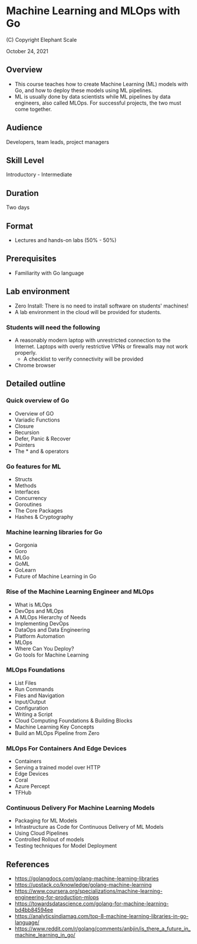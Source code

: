# Machine Learning and MLOps with Go

(C) Copyright Elephant Scale

October 24, 2021


## Overview

* This course teaches how to create Machine Learning (ML) models with Go, and how to deploy these models using ML pipelines. 
* ML is usually done by data scientists while ML pipelines by data engineers, also called MLOps. For successful projects, the two must come together.

## Audience
Developers, team leads, project managers

## Skill Level
Introductory - Intermediate

## Duration
Two days

## Format
* Lectures and hands-on labs (50% - 50%)

## Prerequisites

* Familiarity with Go language

## Lab environment
* Zero Install: There is no need to install software on students' machines!
* A lab environment in the cloud will be provided for students.

### Students will need the following
* A reasonably modern laptop with unrestricted connection to the Internet. Laptops with overly restrictive VPNs or firewalls may not work properly.
    * A checklist to verify connectivity will be provided
* Chrome browser

## Detailed outline

### Quick overview of Go

* Overview of GO
* Variadic Functions
* Closure
* Recursion
* Defer, Panic & Recover
* Pointers
* The * and & operators

### Go features for ML

* Structs
* Methods
* Interfaces
* Concurrency
* Goroutines
* The Core Packages
* Hashes & Cryptography

### Machine learning libraries for Go
* Gorgonia 
* Goro
* MLGo
* GoML
* GoLearn
* Future of Machine Learning in Go

### Rise of the Machine Learning Engineer and MLOps

* What is MLOps
* DevOps and MLOps
* A MLOps Hierarchy of Needs
* Implementing DevOps
* DataOps and Data Engineering
* Platform Automation
* MLOps
* Where Can You Deploy?
* Go tools for Machine Learning

### MLOps Foundations

* List Files
* Run Commands
* Files and Navigation
* Input/Output
* Configuration
* Writing a Script
* Cloud Computing Foundations & Building Blocks
* Machine Learning Key Concepts
* Build an MLOps Pipeline from Zero

### MLOps For Containers And Edge Devices
* Containers
* Serving a trained model over HTTP
* Edge Devices
* Coral
* Azure Percept
* TFHub

### Continuous Delivery For Machine Learning Models

* Packaging for ML Models
* Infrastructure as Code for Continuous Delivery of ML Models
* Using Cloud Pipelines
* Controlled Rollout of models
* Testing techniques for Model Deployment

## References
* https://golangdocs.com/golang-machine-learning-libraries
* https://upstack.co/knowledge/golang-machine-learning
* https://www.coursera.org/specializations/machine-learning-engineering-for-production-mlops
* https://towardsdatascience.com/golang-for-machine-learning-bd4bb84594ee
* https://analyticsindiamag.com/top-8-machine-learning-libraries-in-go-language/
* https://www.reddit.com/r/golang/comments/anbjin/is_there_a_future_in_machine_learning_in_go/
